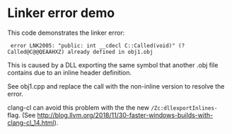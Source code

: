 # Linker error demo

This code demonstrates the linker error:

```
 error LNK2005: "public: int __cdecl C::Called(void)" (?Called@C@@QEAAHXZ) already defined in obj1.obj
```

This is caused by a DLL exporting the same symbol that another .obj file contains
due to an inline header definition.

See obj1.cpp and replace the call with the non-inline version to resolve the error.

clang-cl can avoid this problem with the the new `/Zc:dllexportInlines-` flag. (See
<http://blog.llvm.org/2018/11/30-faster-windows-builds-with-clang-cl_14.html>).
